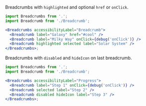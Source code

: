 Breadcrumbs with `highlighted` and optional `href` or `onClick`.

```jsx
import Breadcrumbs from '.';
import Breadcrumb from './Breadcrumb';

<Breadcrumbs accessibilityLabel="Breadcrumb">
  <Breadcrumb label="Galaxy" href="#cool" />
  <Breadcrumb label="Milky Way" onClick={debug('onClick')} />
  <Breadcrumb highlighted selected label="Solar System" />
</Breadcrumbs>;
```

Breadcrumbs with `disabled` and `hideIcon` on last breadcrumb.

```jsx
import Breadcrumbs from '.';
import Breadcrumb from './Breadcrumb';

<Breadcrumbs accessibilityLabel="Progress">
  <Breadcrumb label="Step 1" onClick={debug('onClick')} />
  <Breadcrumb selected label="Step 2" />
  <Breadcrumb disabled hideIcon label="Step 3" />
</Breadcrumbs>;
```
